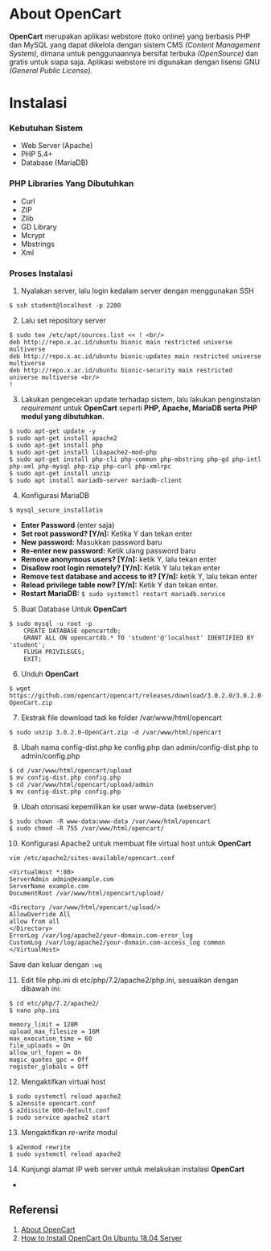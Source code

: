# About OpenCart
**OpenCart** merupakan aplikasi webstore (toko online) yang berbasis PHP dan MySQL yang dapat dikelola dengan sistem CMS *(Content Management System)*, dimana untuk penggunaannya bersifat terbuka *(OpenSource)* dan gratis untuk siapa saja. Aplikasi webstore ini digunakan dengan lisensi GNU *(General Public License).*

# Instalasi
### Kebutuhan Sistem
* Web Server (Apache)
* PHP 5.4+
* Database (MariaDB)

### PHP Libraries Yang Dibutuhkan
* Curl
* ZIP
* Zlib
* GD Library
* Mcrypt
* Mbstrings
* Xml

### Proses Instalasi
1. Nyalakan server, lalu login kedalam server dengan menggunakan SSH <br/>
  ```
  $ ssh student@localhost -p 2200
  ```

2. Lalu set repository server <br/>
  ```
  $ sudo tee /etc/apt/sources.list << ! <br/>
  deb http://repo.x.ac.id/ubuntu bionic main restricted universe multiverse
  deb http://repo.x.ac.id/ubuntu bionic-updates main restricted universe multiverse
  deb http://repo.x.ac.id/ubuntu bionic-security main restricted universe multiverse <br/>
  !   
  ```

3. Lakukan pengecekan update terhadap sistem, lalu lakukan penginstalan *requirement* untuk **OpenCart** seperti **PHP, Apache, MariaDB serta PHP modul yang dibutuhkan.** <br/>
  ```
  $ sudo apt-get update -y
  $ sudo apt-get install apache2
  $ sudo apt-get install php
  $ sudo apt-get install libapache2-mod-php
  $ sudo apt-get install php-cli php-common php-mbstring php-gd php-intl php-xml php-mysql php-zip php-curl php-xmlrpc
  $ sudo apt-get install unzip
  $ sudo apt install mariadb-server mariadb-client
  ```
4. Konfigurasi MariaDB
  ```
  $ mysql_secure_installatio
  ```
  * **Enter Password** (enter saja)
  * **Set root password? [Y/n]:** Ketika Y dan tekan enter
  * **New password:** Masukkan password baru
  * **Re-enter new password:** Ketik ulang password baru
  * **Remove anonymous users? [Y/n]:** ketik Y, lalu tekan enter
  * **Disallow root login remotely? [Y/n]:** Ketik Y lalu tekan enter
  * **Remove test database and access to it? [Y/n]:** ketik Y, lalu tekan enter
  * **Reload privilege table now? [Y/n]:** Ketik Y dan tekan enter.
  * **Restart MariaDB:** ```$ sudo systemctl restart mariadb.service```

5. Buat Database Untuk **OpenCart**
  ```
  $ sudo mysql -u root -p
      CREATE DATABASE opencartdb;
      GRANT ALL ON opencartdb.* TO 'student'@'localhost' IDENTIFIED BY 'student';
      FLUSH PRIVILEGES;
      EXIT;
  ```
6. Unduh **OpenCart**
  ```
  $ wget https://github.com/opencart/opencart/releases/download/3.0.2.0/3.0.2.0-OpenCart.zip
  ```
7. Ekstrak file download tadi ke folder /var/www/html/opencart
  ```
  $ sudo unzip 3.0.2.0-OpenCart.zip -d /var/www/html/opencart
  
  ```
8. Ubah nama config-dist.php ke config.php dan admin/config-dist.php to admin/config.php
  ```
  $ cd /var/www/html/opencart/upload 
  $ mv config-dist.php config.php
  $ cd /var/www/html/opencart/upload/admin
  $ mv config-dist.php config.php
  ```
  
9. Ubah otorisasi kepemilikan ke user www-data (webserver)
  ```
  $ sudo chown -R www-data:www-data /var/www/html/opencart
  $ sudo chmod -R 755 /var/www/html/opencart/
  ```
10. Konfigurasi Apache2 untuk membuat file virtual host untuk **OpenCart**
  ```
  vim /etc/apache2/sites-available/opencart.conf
  
  <VirtualHost *:80>
  ServerAdmin admin@example.com
  ServerName example.com
  DocumentRoot /var/www/html/opencart/upload/

  <Directory /var/www/html/opencart/upload/>
  AllowOverride All
  allow from all
  </Directory>
  ErrorLog /var/log/apache2/your-domain.com-error_log
  CustomLog /var/log/apache2/your-domain.com-access_log common
  </VirtualHost>
  ```
  Save dan keluar dengan ```:wq```

11. Edit file php.ini di etc/php/7.2/apache2/php.ini, sesuaikan dengan dibawah ini:
  ```
  $ cd etc/php/7.2/apache2/
  $ nano php.ini

  memory_limit = 128M
  upload_max_filesize = 16M
  max_execution_time = 60
  file_uploads = On
  allow_url_fopen = On
  magic_quotes_gpc = Off
  register_globals = Off
  ```
12. Mengaktifkan virtual host
  ```
  $ sudo systemctl reload apache2
  $ a2ensite opencart.conf
  $ a2dissite 000-default.conf
  $ sudo service apache2 start
  ```
13. Mengaktifkan *re-write* modul
  ```
  $ a2enmod rewrite
  $ sudo systemctl reload apache2
  ```
14. Kunjungi alamat IP web server untuk melakukan instalasi **OpenCart**
  * 

## Referensi
1. [About OpenCart](https://www.opencart.com/index.php?route=cms/company)
2. [How to Install OpenCart On Ubuntu 18.04 Server](https://cloudcone.com/docs/article/install-opencart-on-ubuntu-18-04-server/)
